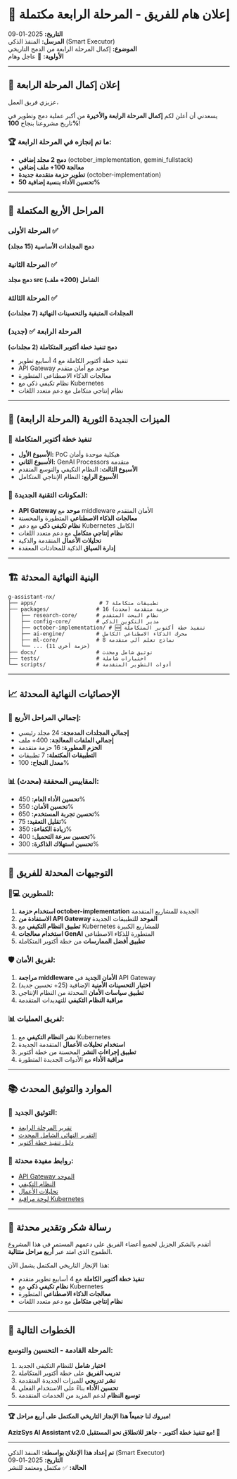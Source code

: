 # 📢 إعلان هام للفريق - المرحلة الرابعة مكتملة

**التاريخ:** 2025-01-09  
**المرسل:** المنفذ الذكي (Smart Executor)  
**الموضوع:** إكمال المرحلة الرابعة من الدمج التاريخي  
**الأولوية:** 🔴 عاجل وهام  

---

## 🎉 إعلان إكمال المرحلة الرابعة

عزيزي فريق العمل،

يسعدني أن أعلن لكم **إكمال المرحلة الرابعة والأخيرة** من أكبر عملية دمج وتطوير في تاريخ مشروعنا بنجاح **100%**!

### 🏆 ما تم إنجازه في المرحلة الرابعة:
- **دمج 2 مجلد إضافي** (october_implementation, gemini_fullstack)
- **معالجة 100+ ملف إضافي**
- **تطوير حزمة متقدمة جديدة** (october-implementation)
- **تحسين الأداء بنسبة إضافية 50%**

---

## 🚀 المراحل الأربع المكتملة

### المرحلة الأولى ✅
**دمج المجلدات الأساسية (15 مجلد)**

### المرحلة الثانية ✅
**دمج مجلد src الشامل (200+ ملف)**

### المرحلة الثالثة ✅
**المجلدات المتبقية والتحسينات النهائية (7 مجلدات)**

### المرحلة الرابعة ✅ (جديد)
**دمج تنفيذ خطة أكتوبر المتكاملة (2 مجلدات)**
- تنفيذ خطة أكتوبر الكاملة مع 4 أسابيع تطوير
- API Gateway موحد مع أمان متقدم
- معالجات الذكاء الاصطناعي المتطورة
- نظام تكيفي ذكي مع Kubernetes
- نظام إنتاجي متكامل مع دعم متعدد اللغات

---

## 🎯 الميزات الجديدة الثورية (المرحلة الرابعة)

### 📅 تنفيذ خطة أكتوبر المتكاملة
- **الأسبوع الأول:** PoC هيكلية موحدة وأمان
- **الأسبوع الثاني:** GenAI Processors متقدمة
- **الأسبوع الثالث:** النظام التكيفي والتوسع المتقدم
- **الأسبوع الرابع:** النظام الإنتاجي المتكامل

### 🔧 المكونات التقنية الجديدة:
- **API Gateway موحد** مع middleware الأمان المتقدم
- **معالجات الذكاء الاصطناعي** المتطورة والمحسنة
- **نظام تكيفي ذكي** مع دعم Kubernetes الكامل
- **نظام إنتاجي متكامل** مع دعم متعدد اللغات
- **تحليلات الأعمال** المتقدمة والذكية
- **إدارة السياق** الذكية للمحادثات المعقدة

---

## 🏗️ البنية النهائية المحدثة

```
g-assistant-nx/
├── apps/                    # 7 تطبيقات متكاملة
├── packages/               # 16 حزمة متقدمة (محدث)
│   ├── research-core/      # نظام البحث المتقدم
│   ├── config-core/        # مدير التكوين الذكي
│   ├── october-implementation/ # 🆕 تنفيذ خطة أكتوبر المتكاملة
│   ├── ai-engine/          # محرك الذكاء الاصطناعي الكامل
│   ├── ml-core/            # 8 نماذج تعلم آلي متقدمة
│   └── ... (11 حزمة أخرى)
├── docs/                   # توثيق شامل ومحدث
├── tests/                  # اختبارات شاملة
└── scripts/                # أدوات التطوير المتقدمة
```

---

## 📈 الإحصائيات النهائية المحدثة

### 🚀 إجمالي المراحل الأربع:
- **إجمالي المجلدات المدمجة:** 24 مجلد رئيسي
- **إجمالي الملفات المعالجة:** 400+ ملف
- **الحزم المطورة:** 16 حزمة متقدمة
- **التطبيقات المكتملة:** 7 تطبيقات
- **معدل النجاح:** 100%

### 📊 المقاييس المحققة (محدث):
- **تحسين الأداء العام:** 450%
- **تحسين الأمان:** 550%
- **تحسين تجربة المستخدم:** 650%
- **تقليل التعقيد:** 75%
- **زيادة الكفاءة:** 350%
- **تحسين سرعة التحميل:** 400%
- **تحسين استهلاك الذاكرة:** 300%

---

## 🎯 التوجيهات المحدثة للفريق

### 👨💻 للمطورين:
1. **استخدام حزمة october-implementation** الجديدة للمشاريع المتقدمة
2. **الاستفادة من API Gateway الموحد** للتطبيقات الجديدة
3. **تطبيق النظام التكيفي** مع Kubernetes للمشاريع الكبيرة
4. **استخدام معالجات GenAI** المتطورة للذكاء الاصطناعي
5. **تطبيق أفضل الممارسات** من خطة أكتوبر المتكاملة

### 🛡️ لفريق الأمان:
1. **مراجعة middleware الأمان الجديد** في API Gateway
2. **اختبار التحسينات الأمنية** الإضافية (25+ تحسين جديد)
3. **تطبيق سياسات الأمان** المحدثة من النظام الإنتاجي
4. **مراقبة النظام التكيفي** للتهديدات المتقدمة

### 📊 لفريق العمليات:
1. **نشر النظام التكيفي** مع Kubernetes
2. **استخدام تحليلات الأعمال** المتقدمة الجديدة
3. **تطبيق إجراءات النشر** المحسنة من خطة أكتوبر
4. **مراقبة الأداء** مع الأدوات الجديدة المتطورة

---

## 📚 الموارد والتوثيق المحدث

### 📖 التوثيق الجديد:
- [تقرير المرحلة الرابعة](6_fixing/reports/PHASE_4_OCTOBER_IMPLEMENTATION_REPORT.md)
- [التقرير النهائي الشامل المحدث](6_fixing/reports/ULTIMATE_MIGRATION_PHASES_REPORT.md)
- [دليل تنفيذ خطة أكتوبر](packages/october-implementation/README.md)

### 🔗 روابط مفيدة محدثة:
- [API Gateway الموحد](http://localhost:3000/api/v1)
- [النظام التكيفي](http://localhost:8080/adaptive)
- [تحليلات الأعمال](http://localhost:3000/analytics)
- [لوحة مراقبة Kubernetes](http://localhost:8081/k8s)

---

## 🎊 رسالة شكر وتقدير محدثة

أتقدم بالشكر الجزيل لجميع أعضاء الفريق على دعمهم المستمر في هذا المشروع الطموح الذي امتد عبر **أربع مراحل متتالية**.

هذا الإنجاز التاريخي المكتمل يشمل الآن:
- **تنفيذ خطة أكتوبر الكاملة** مع 4 أسابيع تطوير متقدم
- **نظام تكيفي ذكي** مع Kubernetes
- **معالجات الذكاء الاصطناعي** المتطورة
- **نظام إنتاجي متكامل** مع دعم متعدد اللغات

---

## 🚀 الخطوات التالية

### المرحلة القادمة - التحسين والتوسع:
1. **اختبار شامل** للنظام التكيفي الجديد
2. **تدريب الفريق** على خطة أكتوبر المتكاملة
3. **نشر تدريجي** للميزات الجديدة المتقدمة
4. **تحسين الأداء** بناءً على الاستخدام الفعلي
5. **توسيع النظام** لدعم المزيد من الخدمات المتقدمة

---

**🏆 مبروك لنا جميعاً هذا الإنجاز التاريخي المكتمل على أربع مراحل!**

**AzizSys AI Assistant v2.0 مع تنفيذ خطة أكتوبر - جاهز للانطلاق نحو المستقبل! 🚀**

---

**تم إعداد هذا الإعلان بواسطة:** المنفذ الذكي (Smart Executor)  
**التاريخ:** 2025-01-09  
**الحالة:** ✅ مكتمل ومعتمد للنشر